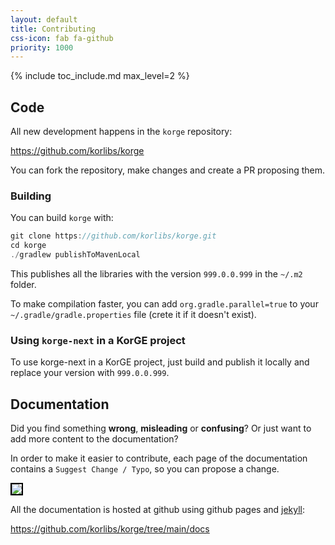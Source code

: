 ```yaml
---
layout: default
title: Contributing
css-icon: fab fa-github
priority: 1000
---
```


{% include toc_include.md max_level=2 %}

## Code

All new development happens in the `korge` repository:

<https://github.com/korlibs/korge>

You can fork the repository, make changes and create a PR proposing them.

### Building

You can build `korge` with:

```kotlin
git clone https://github.com/korlibs/korge.git
cd korge
./gradlew publishToMavenLocal
```

This publishes all the libraries with the version `999.0.0.999` in the `~/.m2` folder.

To make compilation faster, you can add `org.gradle.parallel=true` to your `~/.gradle/gradle.properties` file (crete it if it doesn't exist).

### Using `korge-next` in a KorGE project

To use korge-next in a KorGE project, just build and publish it locally and replace your version with `999.0.0.999`.

## Documentation

Did you find something **wrong**, **misleading** or **confusing**? Or just want to add more content to the documentation?

In order to make it easier to contribute, each page of the documentation contains a `Suggest Change / Typo`,
so you can propose a change.

<img src="/contributing/suggest_change.png" style="border: 2px solid black;" />

All the documentation is hosted at github using github pages and [jekyll](https://jekyllrb.com/):

<https://github.com/korlibs/korge/tree/main/docs>

